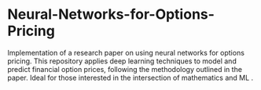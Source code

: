 # Neural-Networks-for-Options-Pricing
Implementation of a research paper on using neural networks for options pricing. This repository applies deep learning techniques to model and predict financial option prices, following the methodology outlined in the paper. Ideal for those interested in the intersection of mathematics and ML .
